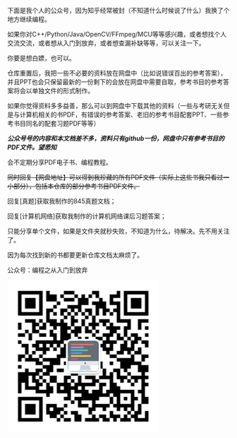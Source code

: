 下面是我个人的公众号，因为知乎经常被封（不知道什么时候说了什么）我换了个地方继续编程。

如果你对C++/Python/Java/OpenCV/FFmpeg/MCU等等感兴趣，或者想找个人交流交流，或者想从入门到放弃，或者想查漏补缺等等，可以关注一下。

你要是想白嫖，也可以。

仓库重置后，我把一些不必要的资料放在网盘中（比如说错误百出的参考答案），并且PPT也会只保留最新的一份剩下的会放在网盘中需要自取，参考书目的参考答案将会以单独文件的形式制作。

如果你觉得资料多多益善，那么可以到网盘中下载其他的资料（一些与考研无关但是与计算机相关的书PDF，有错误的参考答案、老旧的参考书目配套PPT、一些参考书目同名的配套习题PDF等等）

***公众号号的内容和本文档差不多，资料只有github一份，网盘中只有参考书目的PDF文件。望悉知***

会不定期分享PDF电子书、编程教程。

~~同时回复【网盘地址】可以得到我珍藏的所有PDF文件（实际上这些书我只看过一小部分），包括本仓库的部分参考书目PDF文件。~~

回复[真题]获取我制作的845真题文档；

回复[计算机网络]获取我制作的计算机网络课后习题答案；

只能分享单个文件，如果是文件夹就秒失败，不知道为什么，待解决。先不用关注了。

因为每次找到新的书都要更新仓库文档太麻烦了。

公众号：编程之从入门到放弃

![avater](./img/wechat.jpg)
